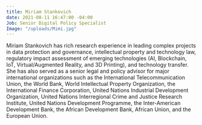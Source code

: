 ```yaml
---
title: Miriam Stankovich
date: 2021-08-11 16:47:00 -04:00
Job: Senior Digital Policy Specialist
Image: "/uploads/Mimi.jpg"
---
```


Miriam Stankovich has rich research experience in leading complex projects in data protection and governance, intellectual property and technology law, regulatory impact assessment of emerging technologies (AI, Blockchain, IoT, Virtual/Augmented Reality, and 3D Printing), and technology transfer. She has also served as a senior legal and policy advisor for major international organizations such as the International Telecommunication Union, the World Bank, World Intellectual Property Organization, the International Finance Corporation, United Nations Industrial Development Organization, United Nations Interregional Crime and Justice Research Institute, United Nations Development Programme, the Inter-American Development Bank, the African Development Bank, African Union, and the European Union.